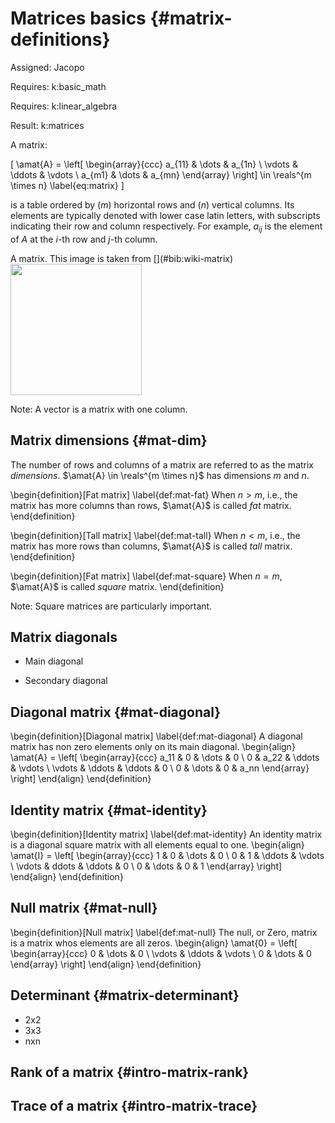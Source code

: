 # Matrices basics {#matrix-definitions}

Assigned: Jacopo

<div class='requirements' markdown='1'>

Requires: k:basic_math

Requires: k:linear_algebra

Result: k:matrices

</div>

A matrix:

 \[
 \amat{A} = \left[  \begin{array}{ccc} a_{11}  & \dots & a_{1n} \\ \vdots & \ddots & \vdots \\ a_{m1}  & \dots & a_{mn} \end{array} \right] \in \reals^{m \times n} \label{eq:matrix}
 \]

 is a table ordered by ($m$) horizontal rows and ($n$) vertical columns. Its elements are typically denoted with lower case latin letters, with subscripts indicating their row and column respectively. For example, $a_{ij}$ is the element of $A$ at the $i$-th row and $j$-th column.

 <div figure-id="fig:matrix" markdown="1">
      <figcaption>A matrix. This image is taken from [](#bib:wiki-matrix)</figcaption>
      <img src="matrix.svg" style='width: 15em'/>
 </div>
 
 Note: A vector is a matrix with one column.

 <!--
 Before delving in the many and important meanings and interpretations of matrices, we will first introduce some terminology and notable matrices.
 -->

## Matrix dimensions {#mat-dim}

The number of rows and columns of a matrix are referred to as the matrix _dimensions_. $\amat{A} \in \reals^{m \times n}$ has dimensions $m$ and $n$.

\begin{definition}[Fat matrix] \label{def:mat-fat}
 When $n > m$, i.e., the matrix has more columns than rows, $\amat{A}$ is called _fat_ matrix.
\end{definition}

\begin{definition}[Tall matrix] \label{def:mat-tall}
When $n < m$, i.e., the matrix has more rows than columns, $\amat{A}$ is called _tall_ matrix.
\end{definition}

\begin{definition}[Fat matrix] \label{def:mat-square}
When $n = m$, $\amat{A}$ is called _square_ matrix.
\end{definition}

Note: Square matrices are particularly important.

## Matrix diagonals

- Main diagonal

- Secondary diagonal

## Diagonal matrix {#mat-diagonal}

\begin{definition}[Diagonal matrix] \label{def:mat-diagonal}
A diagonal matrix has non zero elements only on its main diagonal.
\begin{align}
\amat{A} = \left[  \begin{array}{ccc}
a_11   & 0        & \dots  & 0 \\
0      & a_22     & \ddots & \vdots \\
\vdots & \ddots   & \ddots & 0 \\
0      & \dots    & 0      & a_nn
\end{array} \right]
\end{align}
\end{definition}

## Identity matrix {#mat-identity}

\begin{definition}[Identity matrix] \label{def:mat-identity}
An identity matrix is a diagonal square matrix with all elements equal to one.
\begin{align}
\amat{I} = \left[  \begin{array}{ccc}
1   & 0        & \dots  & 0 \\
0      & 1     & \ddots & \vdots \\
\vdots & ddots    & \ddots & 0 \\
0      & \dots    & 0      & 1
\end{array} \right]
\end{align}
\end{definition}

## Null matrix {#mat-null}

\begin{definition}[Null matrix] \label{def:mat-null}
The null, or Zero, matrix is a matrix whos elements are all zeros.
\begin{align}
\amat{0} = \left[  \begin{array}{ccc} 0  & \dots & 0 \\ \vdots & \ddots & \vdots \\ 0  & \dots & 0 \end{array} \right]
\end{align}
\end{definition}

## Determinant {#matrix-determinant}

- 2x2
- 3x3
- nxn

## Rank of a matrix {#intro-matrix-rank}

## Trace of a matrix {#intro-matrix-trace}

